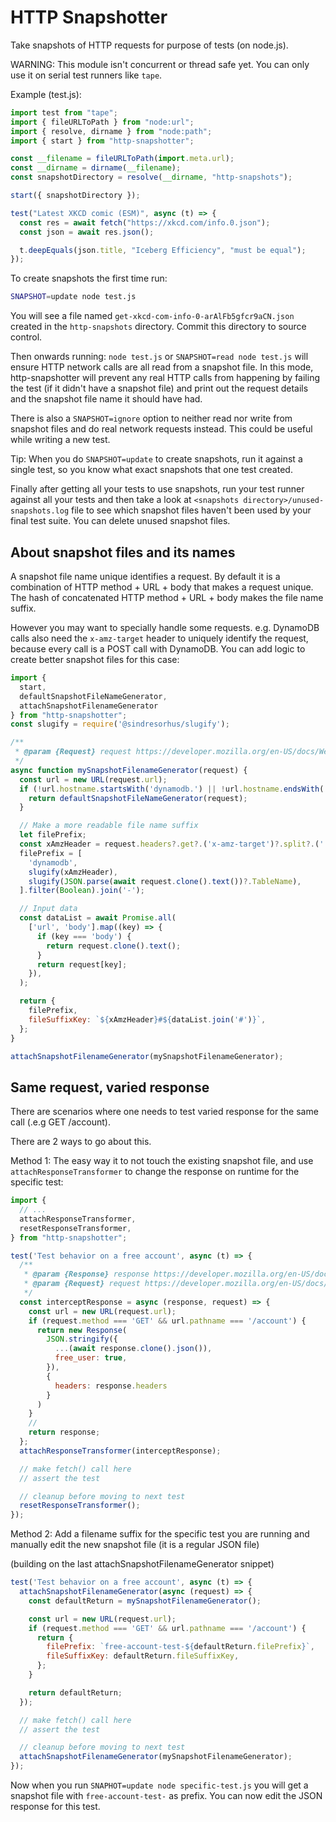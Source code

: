 # HTTP Snapshotter

Take snapshots of HTTP requests for purpose of tests (on node.js).

WARNING: This module isn't concurrent or thread safe yet. You can only use it on serial test runners like `tape`.

Example (test.js):

```js
import test from "tape";
import { fileURLToPath } from "node:url";
import { resolve, dirname } from "node:path";
import { start } from "http-snapshotter";

const __filename = fileURLToPath(import.meta.url);
const __dirname = dirname(__filename);
const snapshotDirectory = resolve(__dirname, "http-snapshots");

start({ snapshotDirectory });

test("Latest XKCD comic (ESM)", async (t) => {
  const res = await fetch("https://xkcd.com/info.0.json");
  const json = await res.json();

  t.deepEquals(json.title, "Iceberg Efficiency", "must be equal");
});
```


To create snapshots the first time run:
```sh
SNAPSHOT=update node test.js
```

You will see a file named `get-xkcd-com-info-0-arAlFb5gfcr9aCN.json` created in the `http-snapshots` directory. Commit this directory to source control.

Then onwards running: `node test.js` or `SNAPSHOT=read node test.js` will ensure HTTP network calls are all read from a snapshot file.
In this mode, http-snapshotter will prevent any real HTTP calls from happening by failing the test (if it didn't have a snapshot file) and print out the request details and the snapshot file name it should have had.

There is also a `SNAPSHOT=ignore` option to neither read nor write from snapshot files and do real network requests instead. This could be useful while writing a new test.

Tip: When you do `SNAPSHOT=update` to create snapshots, run it against a single test, so you know what exact snapshots that one test created.

Finally after getting all your tests to use snapshots, run your test runner against all your tests and then take a look at `<snapshots directory>/unused-snapshots.log` file to see which snapshot files haven't been used by your final test suite. You can delete unused snapshot files.

## About snapshot files and its names

A snapshot file name unique identifies a request. By default it is a combination of HTTP method + URL + body that makes a request unique.
The hash of concatenated HTTP method + URL + body makes the file name suffix.

However you may want to specially handle some requests. e.g. DynamoDB calls also need the `x-amz-target` header to uniquely identify the request,
because every call is a POST call with DynamoDB. You can add logic to create better snapshot files for this case:

```js
import {
  start,
  defaultSnapshotFileNameGenerator,
  attachSnapshotFilenameGenerator
} from "http-snapshotter";
const slugify = require('@sindresorhus/slugify');

/**
 * @param {Request} request https://developer.mozilla.org/en-US/docs/Web/API/Request
 */
async function mySnapshotFilenameGenerator(request) {
  const url = new URL(request.url);
  if (!url.hostname.startsWith('dynamodb.') || !url.hostname.endsWith('.amazonaws.com')) {
    return defaultSnapshotFileNameGenerator(request);
  }

  // Make a more readable file name suffix
  let filePrefix;
  const xAmzHeader = request.headers?.get?.('x-amz-target')?.split?.('.')?.pop?.() || '';
  filePrefix = [
    'dynamodb',
    slugify(xAmzHeader),
    slugify(JSON.parse(await request.clone().text())?.TableName),
  ].filter(Boolean).join('-');

  // Input data
  const dataList = await Promise.all(
    ['url', 'body'].map((key) => {
      if (key === 'body') {
        return request.clone().text();
      }
      return request[key];
    }),
  );

  return {
    filePrefix,
    fileSuffixKey: `${xAmzHeader}#${dataList.join('#')}`,
  };
}

attachSnapshotFilenameGenerator(mySnapshotFilenameGenerator);
```

## Same request, varied response

There are scenarios where one needs to test varied response for the same call (.e.g GET /account).

There are 2 ways to go about this.

Method 1: The easy way it to not touch the existing snapshot file, and use `attachResponseTransformer` to
change the response on runtime for the specific test:

```js
import {
  // ...
  attachResponseTransformer,
  resetResponseTransformer,
} from "http-snapshotter";

test('Test behavior on a free account', async (t) => {
  /**
   * @param {Response} response https://developer.mozilla.org/en-US/docs/Web/API/Response
   * @param {Request} request https://developer.mozilla.org/en-US/docs/Web/API/Request
   */
  const interceptResponse = async (response, request) => {
    const url = new URL(request.url);
    if (request.method === 'GET' && url.pathname === '/account') {
      return new Response(
        JSON.stringify({
          ...(await response.clone().json()),
          free_user: true,
        }),
        {
          headers: response.headers
        }
      )
    }
    // 
    return response;
  };
  attachResponseTransformer(interceptResponse);

  // make fetch() call here
  // assert the test

  // cleanup before moving to next test
  resetResponseTransformer();
});
```

Method 2: Add a filename suffix for the specific test you are running and manually edit the new snapshot file (it is a regular JSON file)

(building on the last attachSnapshotFilenameGenerator snippet)

```js
test('Test behavior on a free account', async (t) => {
  attachSnapshotFilenameGenerator(async (request) => {
    const defaultReturn = mySnapshotFilenameGenerator();

    const url = new URL(request.url);
    if (request.method === 'GET' && url.pathname === '/account') {
      return {
        filePrefix: `free-account-test-${defaultReturn.filePrefix}`,
        fileSuffixKey: defaultReturn.fileSuffixKey,
      };
    }

    return defaultReturn;
  });

  // make fetch() call here
  // assert the test

  // cleanup before moving to next test
  attachSnapshotFilenameGenerator(mySnapshotFilenameGenerator);
});
```

Now when you run `SNAPHOT=update node specific-test.js` you will get a snapshot file with `free-account-test-` as prefix. You can now edit the JSON response for this test.
